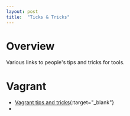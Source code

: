 ```yaml
---
layout: post
title:  "Ticks & Tricks"
---
```


# Overview

Various links to people's tips and tricks for tools. 



# Vagrant

- [Vagrant tips and tricks](http://paweloczadly.github.io/devops/2014/10/22/vagrant-tips-and-tricks){:target="_blank"}
- 